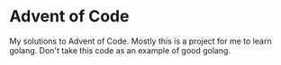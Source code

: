 Advent of Code
==============


My solutions to Advent of Code. Mostly this is a project for me to learn golang. Don't take this code as an example of good golang.

